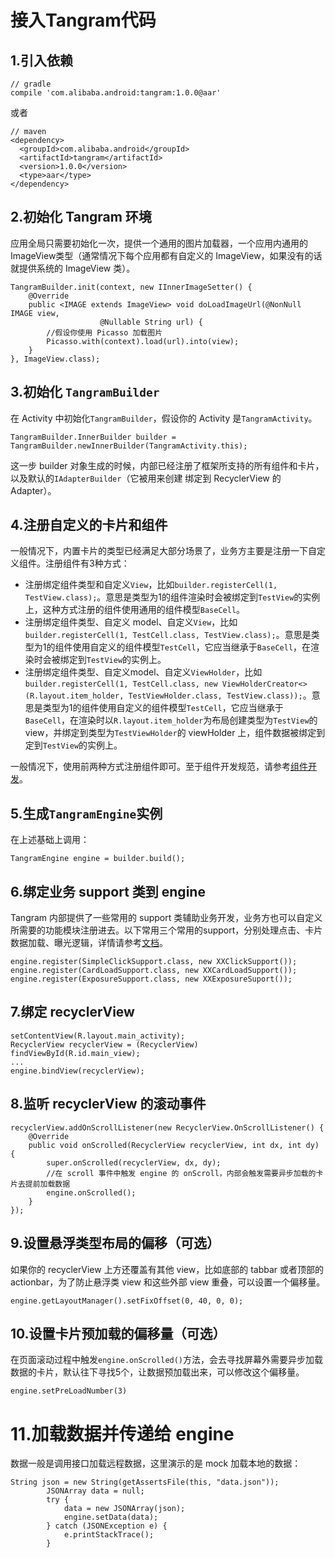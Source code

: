 <div>

<h1 class="page__title" itemprop="headline">接入Tangram代码
</h1>

<h2 id="1引入依赖">1.引入依赖</h2>

<div class="highlighter-rouge"><pre class="highlight"><code>// gradle
compile 'com.alibaba.android:tangram:1.0.0@aar'
</code></pre>
</div>

<p>或者</p>

<div class="highlighter-rouge"><pre class="highlight"><code>// maven
&lt;dependency&gt;
  &lt;groupId&gt;com.alibaba.android&lt;/groupId&gt;
  &lt;artifactId&gt;tangram&lt;/artifactId&gt;
  &lt;version&gt;1.0.0&lt;/version&gt;
  &lt;type&gt;aar&lt;/type&gt;
&lt;/dependency&gt;
</code></pre>
</div>

<h2 id="2初始化-tangram-环境">2.初始化 Tangram 环境</h2>

<p>应用全局只需要初始化一次，提供一个通用的图片加载器，一个应用内通用的ImageView类型（通常情况下每个应用都有自定义的 ImageView，如果没有的话就提供系统的 ImageView 类）。</p>

<div class="highlighter-rouge"><pre class="highlight"><code>TangramBuilder.init(context, new IInnerImageSetter() {
	@Override
	public &lt;IMAGE extends ImageView&gt; void doLoadImageUrl(@NonNull IMAGE view,
                    @Nullable String url) {
		//假设你使用 Picasso 加载图片
		Picasso.with(context).load(url).into(view);
	}
}, ImageView.class);
</code></pre>
</div>

<h2 id="3初始化-tangrambuilder">3.初始化 <code class="highlighter-rouge">TangramBuilder</code></h2>

<p>在 Activity 中初始化<code class="highlighter-rouge">TangramBuilder</code>，假设你的 Activity 是<code class="highlighter-rouge">TangramActivity</code>。</p>

<div class="highlighter-rouge"><pre class="highlight"><code>TangramBuilder.InnerBuilder builder = TangramBuilder.newInnerBuilder(TangramActivity.this);
</code></pre>
</div>

<p>这一步 builder 对象生成的时候，内部已经注册了框架所支持的所有组件和卡片，以及默认的<code class="highlighter-rouge">IAdapterBuilder</code>（它被用来创建 绑定到 RecyclerView 的Adapter）。</p>

<h2 id="4注册自定义的卡片和组件">4.注册自定义的卡片和组件</h2>

<p>一般情况下，内置卡片的类型已经满足大部分场景了，业务方主要是注册一下自定义组件。注册组件有3种方式：</p>

<ul>
  <li>注册绑定组件类型和自定义<code class="highlighter-rouge">View</code>，比如<code class="highlighter-rouge">builder.registerCell(1, TestView.class);</code>。意思是类型为1的组件渲染时会被绑定到<code class="highlighter-rouge">TestView</code>的实例上，这种方式注册的组件使用通用的组件模型<code class="highlighter-rouge">BaseCell</code>。</li>
  <li>注册绑定组件类型、自定义 model、自定义<code class="highlighter-rouge">View</code>，比如<code class="highlighter-rouge">builder.registerCell(1, TestCell.class, TestView.class);</code>。意思是类型为1的组件使用自定义的组件模型<code class="highlighter-rouge">TestCell</code>，它应当继承于<code class="highlighter-rouge">BaseCell</code>，在渲染时会被绑定到<code class="highlighter-rouge">TestView</code>的实例上。</li>
  <li>注册绑定组件类型、自定义model、自定义<code class="highlighter-rouge">ViewHolder</code>，比如<code class="highlighter-rouge">builder.registerCell(1, TestCell.class, new ViewHolderCreator&lt;&gt;(R.layout.item_holder, TestViewHolder.class, TestView.class));</code>。意思是类型为1的组件使用自定义的组件模型<code class="highlighter-rouge">TestCell</code>，它应当继承于<code class="highlighter-rouge">BaseCell</code>，在渲染时以<code class="highlighter-rouge">R.layout.item_holder</code>为布局创建类型为<code class="highlighter-rouge">TestView</code>的 view，并绑定到类型为<code class="highlighter-rouge">TestViewHolder</code>的 viewHolder 上，组件数据被绑定到定到<code class="highlighter-rouge">TestView</code>的实例上。</li>
</ul>

<p>一般情况下，使用前两种方式注册组件即可。至于组件开发规范，请参考<a href="/docs/android/develop-component">组件开发</a>。</p>

<h2 id="5生成tangramengine实例">5.生成<code class="highlighter-rouge">TangramEngine</code>实例</h2>

<p>在上述基础上调用：</p>

<div class="highlighter-rouge"><pre class="highlight"><code>TangramEngine engine = builder.build();
</code></pre>
</div>

<h2 id="6绑定业务-support-类到-engine">6.绑定业务 support 类到 engine</h2>

<p>Tangram 内部提供了一些常用的 support 类辅助业务开发，业务方也可以自定义所需要的功能模块注册进去。以下常用三个常用的support，分别处理点击、卡片数据加载、曝光逻辑，详情请参考<a href="">文档</a>。</p>

<div class="highlighter-rouge"><pre class="highlight"><code>engine.register(SimpleClickSupport.class, new XXClickSupport());
engine.register(CardLoadSupport.class, new XXCardLoadSupport());
engine.register(ExposureSupport.class, new XXExposureSuport());
</code></pre>
</div>

<h2 id="7绑定-recyclerview">7.绑定 recyclerView</h2>

<div class="highlighter-rouge"><pre class="highlight"><code>setContentView(R.layout.main_activity);
RecyclerView recyclerView = (RecyclerView) findViewById(R.id.main_view);
...
engine.bindView(recyclerView);
</code></pre>
</div>

<h2 id="8监听-recyclerview-的滚动事件">8.监听 recyclerView 的滚动事件</h2>

<div class="highlighter-rouge"><pre class="highlight"><code>recyclerView.addOnScrollListener(new RecyclerView.OnScrollListener() {
	@Override
	public void onScrolled(RecyclerView recyclerView, int dx, int dy) {
		super.onScrolled(recyclerView, dx, dy);
		//在 scroll 事件中触发 engine 的 onScroll，内部会触发需要异步加载的卡片去提前加载数据
		engine.onScrolled();
	}
});
</code></pre>
</div>

<h2 id="9设置悬浮类型布局的偏移可选">9.设置悬浮类型布局的偏移（可选）</h2>

<p>如果你的 recyclerView 上方还覆盖有其他 view，比如底部的 tabbar 或者顶部的 actionbar，为了防止悬浮类 view 和这些外部 view 重叠，可以设置一个偏移量。</p>

<div class="highlighter-rouge"><pre class="highlight"><code>engine.getLayoutManager().setFixOffset(0, 40, 0, 0);
</code></pre>
</div>

<h2 id="10设置卡片预加载的偏移量可选">10.设置卡片预加载的偏移量（可选）</h2>

<p>在页面滚动过程中触发<code class="highlighter-rouge">engine.onScrolled()</code>方法，会去寻找屏幕外需要异步加载数据的卡片，默认往下寻找5个，让数据预加载出来，可以修改这个偏移量。</p>

<div class="highlighter-rouge"><pre class="highlight"><code>engine.setPreLoadNumber(3)
</code></pre>
</div>

<h1 id="11加载数据并传递给-engine">11.加载数据并传递给 engine</h1>

<p>数据一般是调用接口加载远程数据，这里演示的是 mock 加载本地的数据：</p>

<div class="highlighter-rouge"><pre class="highlight"><code>String json = new String(getAssertsFile(this, "data.json"));
        JSONArray data = null;
        try {
            data = new JSONArray(json);
            engine.setData(data);
        } catch (JSONException e) {
            e.printStackTrace();
        }
</code></pre>
</div>
